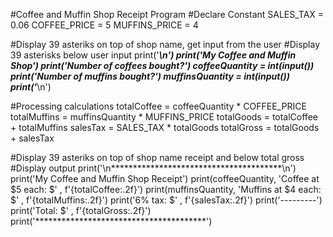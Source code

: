 #Coffee and Muffin Shop Receipt Program
#Declare Constant 
SALES_TAX = 0.06
COFFEE_PRICE = 5
MUFFINS_PRICE = 4

#Display 39 asteriks on top of shop name, get input from the user
#Display 39 asterisks below user input
print('***************************************\n')
print('My Coffee and Muffin Shop')
print('Number of coffees bought?')
coffeeQuantity = int(input())
print('Number of muffins bought?')
muffinsQuantity = int(input())
print('***************************************\n')

#Processing calculations
totalCoffee = coffeeQuantity * COFFEE_PRICE
totalMuffins = muffinsQuantity * MUFFINS_PRICE
totalGoods = totalCoffee + totalMuffins
salesTax = SALES_TAX * totalGoods
totalGross = totalGoods + salesTax

#Display 39 asteriks on top of shop name receipt and below total gross
#Display output
print('\n***************************************\n')
print('My Coffee and Muffin Shop Receipt')
print(coffeeQuantity, 'Coffee at $5 each: $' , f'{totalCoffee:.2f}')
print(muffinsQuantity, 'Muffins at $4 each: $' , f'{totalMuffins:.2f}')
print('6% tax: $' , f'{salesTax:.2f}')
print('---------')
print('Total: $' , f'{totalGross:.2f}')
print('***************************************')
